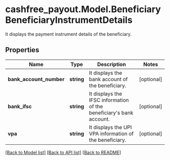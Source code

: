 # cashfree_payout.Model.BeneficiaryBeneficiaryInstrumentDetails
It displays the payment instrument details of the beneficiary.

## Properties

Name | Type | Description | Notes
------------ | ------------- | ------------- | -------------
**bank_account_number** | **string** | It displays the bank account of the beneficiary. | [optional] 
**bank_ifsc** | **string** | It displays the IFSC information of the beneficiary&#39;s bank account. | [optional] 
**vpa** | **string** | It displays the UPI VPA information of the beneficiary. | [optional] 

[[Back to Model list]](../README.md#documentation-for-models) [[Back to API list]](../README.md#documentation-for-api-endpoints) [[Back to README]](../README.md)

